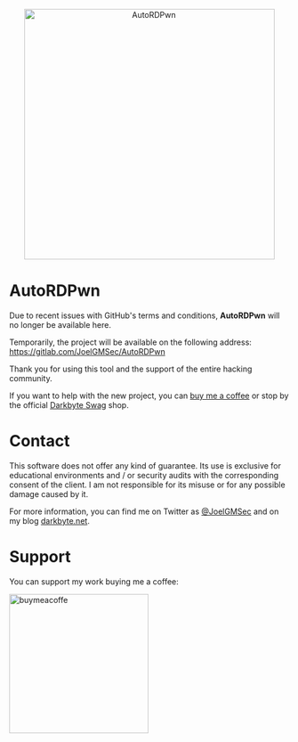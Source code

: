 <p align="center"><img width=450 alt="AutoRDPwn" src="https://raw.githubusercontent.com/JoelGMSec/AutoRDPnw/main/AutoRDPwn.png"></p>

# AutoRDPwn

Due to recent issues with GitHub's terms and conditions, **AutoRDPwn** will no longer be available here. 

Temporarily, the project will be available on the following address: https://gitlab.com/JoelGMSec/AutoRDPwn

Thank you for using this tool and the support of the entire hacking community.

If you want to help with the new project, you can [buy me a coffee](https://www.buymeacoffee.com/joelgmsec) or stop by the official [Darkbyte Swag](https://darkbyte.net/shop) shop.


# Contact
This software does not offer any kind of guarantee. Its use is exclusive for educational environments and / or security audits with the corresponding consent of the client. I am not responsible for its misuse or for any possible damage caused by it.

For more information, you can find me on Twitter as [@JoelGMSec](https://twitter.com/JoelGMSec) and on my blog [darkbyte.net](https://darkbyte.net).


# Support
You can support my work buying me a coffee:

[<img width=250 alt="buymeacoffe" src="https://cdn.buymeacoffee.com/buttons/v2/default-blue.png">](https://www.buymeacoffee.com/joelgmsec)

